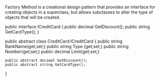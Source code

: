 Factory Method is a creational design pattern that provides an interface for creating objects in a superclass, but allows subclasses to alter the type of objects that will be created.

public interface ICreditCard
{
    public decimal GetDiscount();
    public string GetCardType();
}

public abstract class CreditCard:ICreditCard
{
    public string BankName{get;set;}
    public string Type {get;set;}
    public string Number{get;set;}
    public decimal Limit{get;set;}

    public abstract decimal GetDiscount();  
    public abstract string GetCardType(); 
}

